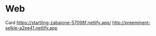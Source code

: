 # Web
Card 
https://startling-zabaione-57098f.netlify.app/
http://preeminent-selkie-a2ee41.netlify.app